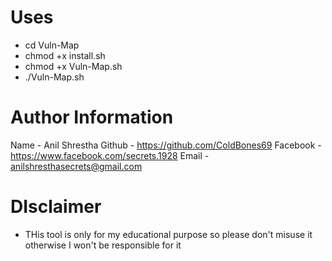 # Uses
- cd Vuln-Map
- chmod +x install.sh
- chmod +x Vuln-Map.sh
- ./Vuln-Map.sh

# Author Information
Name - Anil Shrestha
Github - https://github.com/ColdBones69
Facebook - https://www.facebook.com/secrets.1928
Email - anilshresthasecrets@gmail.com

# DIsclaimer
- THis tool is only for my educational purpose so please don't misuse it 
  otherwise I won't be responsible for it
